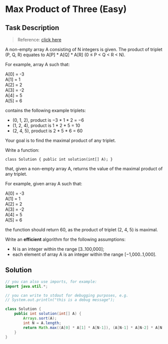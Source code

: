 # Max Product of Three (Easy)

## Task Description

> Reference: [click here](https://app.codility.com/programmers/lessons/6-sorting/distinct/)

A non-empty array A consisting of N integers is given. The product of triplet (P, Q, R) equates to A[P] * A[Q] * A[R] (0 ≤ P < Q < R < N).

For example, array A such that:

A[0] = -3    
A[1] = 1    
A[2] = 2    
A[3] = -2    
A[4] = 5    
A[5] = 6    

contains the following example triplets:

* (0, 1, 2), product is −3 * 1 * 2 = −6
* (1, 2, 4), product is 1 * 2 * 5 = 10
* (2, 4, 5), product is 2 * 5 * 6 = 60

Your goal is to find the maximal product of any triplet.

Write a function:

`class Solution { public int solution(int[] A); }`

that, given a non-empty array A, returns the value of the maximal product of any triplet.

For example, given array A such that:

A[0] = -3     
A[1] = 1     
A[2] = 2     
A[3] = -2     
A[4] = 5     
A[5] = 6     

the function should return 60, as the product of triplet (2, 4, 5) is maximal.

Write an **efficient** algorithm for the following assumptions:

* N is an integer within the range [3..100,000];
* each element of array A is an integer within the range [−1,000..1,000].

## Solution

```java
// you can also use imports, for example:
import java.util.*;

// you can write to stdout for debugging purposes, e.g.
// System.out.println("this is a debug message");

class Solution {
    public int solution(int[] A) {
        Arrays.sort(A);
        int N = A.length;
        return Math.max((A[0] * A[1] * A[N-1]), (A[N-1] * A[N-2] * A[N-3]));
    }
}
```